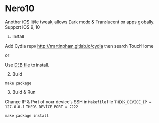 Nero10
=====
Another iOS little tweak, allows Dark mode & Translucent on apps globally. Support iOS 9, 10

1) Install

Add Cydia repo http://martinpham.gitlab.io/cydia then search TouchHome

or

Use [DEB file](/packages/com.martinpham.nero10_0.0.1-180+debug_iphoneos-arm.deb) to install.

2) Build

``make package``

3) Build & Run

Change IP & Port of your device's SSH in ``Makefile`` file
``THEOS_DEVICE_IP = 127.0.0.1``
``THEOS_DEVICE_PORT = 2222``

``make package install``